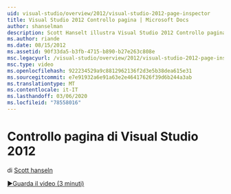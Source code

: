 ```yaml
---
uid: visual-studio/overview/2012/visual-studio-2012-page-inspector
title: Visual Studio 2012 Controllo pagina | Microsoft Docs
author: shanselman
description: Scott Hanselt illustra Visual Studio 2012 Controllo pagina.
ms.author: riande
ms.date: 08/15/2012
ms.assetid: 90f33da5-b3fb-4715-b890-b27e263c808e
msc.legacyurl: /visual-studio/overview/2012/visual-studio-2012-page-inspector
msc.type: video
ms.openlocfilehash: 922234529a9c8812962136f2d3e5b38dea615e31
ms.sourcegitcommit: e7e91932a6e91a63e2e46417626f39d6b244a3ab
ms.translationtype: MT
ms.contentlocale: it-IT
ms.lasthandoff: 03/06/2020
ms.locfileid: "78558016"
---
```

# <a name="visual-studio-2012-page-inspector"></a>Controllo pagina di Visual Studio 2012

di [Scott hanseln](https://github.com/shanselman)

[&#9654;Guarda il video (3 minuti)](https://channel9.msdn.com/Blogs/ASP-NET-Site-Videos/visual-studio-2012-page-inspector)
